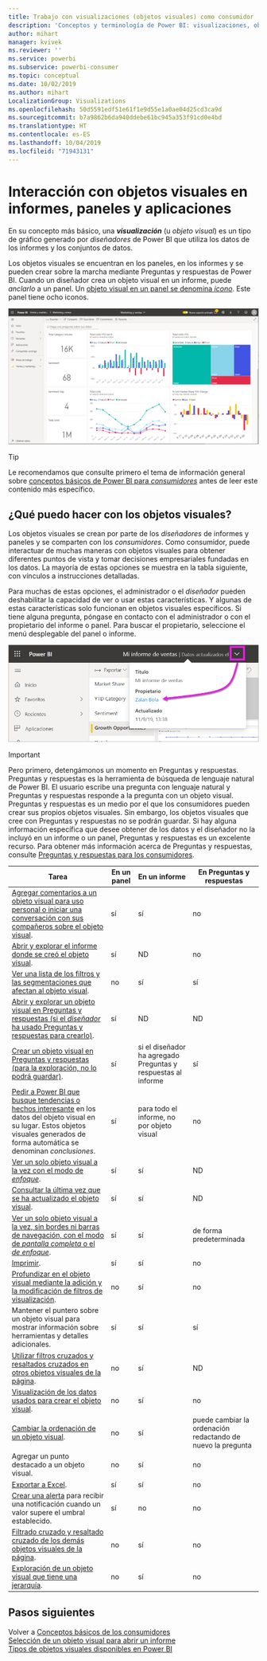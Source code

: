 ```yaml
---
title: Trabajo con visualizaciones (objetos visuales) como consumidor
description: 'Conceptos y terminología de Power BI: visualizaciones, objetos visuales. Qué es una visualización u objeto visual de Power BI.'
author: mihart
manager: kvivek
ms.reviewer: ''
ms.service: powerbi
ms.subservice: powerbi-consumer
ms.topic: conceptual
ms.date: 10/02/2019
ms.author: mihart
LocalizationGroup: Visualizations
ms.openlocfilehash: 50d5591edf51e61f1e9d55e1a0ae04d25cd3ca9d
ms.sourcegitcommit: b7a9862b6da940ddebe61bc945a353f91cd0e4bd
ms.translationtype: HT
ms.contentlocale: es-ES
ms.lasthandoff: 10/04/2019
ms.locfileid: "71943131"
---
```

# <a name="interact-with-visuals-in-reports-dashboards-and-apps"></a>Interacción con objetos visuales en informes, paneles y aplicaciones

En su concepto más básico, una ***visualización*** (u *objeto visual*) es un tipo de gráfico generado por *diseñadores* de Power BI que utiliza los datos de los informes y los conjuntos de datos. 

Los objetos visuales se encuentran en los paneles, en los informes y se pueden crear sobre la marcha mediante Preguntas y respuestas de Power BI. Cuando un diseñador crea un objeto visual en un informe, puede *anclarlo* a un panel. Un [objeto visual en un panel se denomina *icono*](end-user-tiles.md). Este panel tiene ocho iconos. 

![Panel con iconos](media/end-user-visualizations/power-bi-dashboard.png)

> [!TIP]
> Le recomendamos que consulte primero el tema de información general sobre [conceptos básicos de Power BI para *consumidores*](end-user-basic-concepts.md) antes de leer este contenido más específico.

## <a name="what-can-i-do-with-visuals"></a>¿Qué puedo hacer con los objetos visuales?

Los objetos visuales se crean por parte de los *diseñadores* de informes y paneles y se comparten con los *consumidores*. Como consumidor, puede interactuar de muchas maneras con objetos visuales para obtener diferentes puntos de vista y tomar decisiones empresariales fundadas en los datos. La mayoría de estas opciones se muestra en la tabla siguiente, con vínculos a instrucciones detalladas.

Para muchas de estas opciones, el administrador o el *diseñador* pueden deshabilitar la capacidad de ver o usar estas características. Y algunas de estas características solo funcionan en objetos visuales específicos.  Si tiene alguna pregunta, póngase en contacto con el administrador o con el propietario del informe o panel. Para buscar el propietario, seleccione el menú desplegable del panel o informe. 

![Menú desplegable de título en el que se muestra el propietario](media/end-user-visualizations/power-bi-owner.png)


> [!IMPORTANT]
> Pero primero, detengámonos un momento en Preguntas y respuestas. Preguntas y respuestas es la herramienta de búsqueda de lenguaje natural de Power BI. El usuario escribe una pregunta con lenguaje natural y Preguntas y respuestas responde a la pregunta con un objeto visual. Preguntas y respuestas es un medio por el que los consumidores pueden crear sus propios objetos visuales. Sin embargo, los objetos visuales que cree con Preguntas y respuestas no se podrán guardar. Si hay alguna información específica que desee obtener de los datos y el diseñador no la incluyó en un informe o un panel, Preguntas y respuestas es un excelente recurso. Para obtener más información acerca de Preguntas y respuestas, consulte [Preguntas y respuestas para los consumidores](end-user-q-and-a.md).



|Tarea  |En un panel  |En un informe  | En Preguntas y respuestas
|---------|---------|---------|--------|
|[Agregar comentarios a un objeto visual para uso personal o iniciar una conversación con sus compañeros sobre el objeto visual](end-user-comment.md).     |  sí       |   sí      |  no  |
|[Abrir y explorar el informe donde se creó el objeto visual](end-user-tiles.md).     |    sí     |   ND      |  no |
|[Ver una lista de los filtros y las segmentaciones que afectan al objeto visual](end-user-report-filter.md).     |    no     |   sí      |  sí |
|[Abrir y explorar un objeto visual en Preguntas y respuestas (si el *diseñador* ha usado Preguntas y respuestas para crearlo)](end-user-q-and-a.md).     |   sí      |   ND      |  ND  |
|[Crear un objeto visual en Preguntas y respuestas (para la exploración, no lo podrá guardar)](end-user-q-and-a.md).     |   sí      |   si el diseñador ha agregado Preguntas y respuestas al informe      |  sí  |
|[Pedir a Power BI que busque tendencias o hechos interesante](end-user-insights.md) en los datos del objeto visual en su lugar.  Estos objetos visuales generados de forma automática se denominan *conclusiones*.     |    sí     |  para todo el informe, no por objeto visual       | no   |
|[Ver un solo objeto visual a la vez con el modo de *enfoque*](end-user-focus.md).     | sí        |   sí      | ND  |
|[Consultar la última vez que se ha actualizado el objeto visual](end-user-fresh.md).     |  sí       |    sí     | ND  |
|[Ver un solo objeto visual a la vez, sin bordes ni barras de navegación, con el modo de *pantalla completa* o el *de enfoque*](end-user-focus.md).     |   sí      |  sí       | de forma predeterminada  |
|[Imprimir](end-user-print.md).     |  sí       |   sí      | no  |
|[Profundizar en el objeto visual mediante la adición y la modificación de filtros de visualización](end-user-report-filter.md).     |    no     |   sí      | no  |
|Mantener el puntero sobre un objeto visual para mostrar información sobre herramientas y detalles adicionales.     |    sí     |   sí      | sí  |
|[Utilizar filtros cruzados y resaltados cruzados en otros objetos visuales de la página](end-user-interactions.md).    |   no      |   sí      | ND  |
|[Visualización de los datos usados para crear el objeto visual](end-user-show-data.md).     |  no       |   sí      | no  |
| [Cambiar la ordenación de un objeto visual](end-user-change-sort.md). | no  | sí  | puede cambiar la ordenación redactando de nuevo la pregunta  |
| Agregar un punto destacado a un objeto visual. | no  | sí  |  no |
| [Exportar a Excel](end-user-export.md). | sí | sí | no|
| [Crear una alerta](end-user-alerts.md) para recibir una notificación cuando un valor supere el umbral establecido.  | sí  | no  | no |
| [Filtrado cruzado y resaltado cruzado de los demás objetos visuales de la página](end-user-report-filter.md).  | no      | sí  | no  |
| [Exploración de un objeto visual que tiene una jerarquía](end-user-drill.md).  | no  | sí   | no |

## <a name="next-steps"></a>Pasos siguientes
Volver a [Conceptos básicos de los consumidores](end-user-basic-concepts.md)    
[Selección de un objeto visual para abrir un informe](end-user-report-open.md)    
[Tipos de objetos visuales disponibles en Power BI](end-user-visual-type.md)